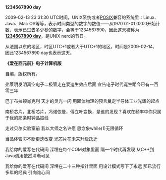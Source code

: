 __1234567890 day__

2009-02-13 23:31:30 UTC时间，UNIX系统或者[POSIX](https://zh.wikipedia.org/zh-cn/POSIX)兼容的系统里：Linux、Java、Mac OS等等，表示时间类型的数字的数值——从1970 01-01 0:0:0开始计数、表示已过去多少秒的数字，会等于1234567890，因此这天被称为[__1234567890 day__](https://en.wikipedia.org/wiki/Unix_time#Notable_events_in_Unix_time)，是UNIX nerd的节日。

从法国以东的地区，时区UTC+1或者大于UTC+1的地区，时间是2009-02-14，因此1234567890 day也表示这天。

__《爱在西元前》电子计算机版__

自编，版权所有。

弗莱明发明真空电子二极管走在爱迪生效应后面 宣告电子时代诞生距今已有一百零三年

巴丁布拉顿肖克利 天才的灵光一闪 用固体物理的预言奠定半导体工业光辉的起点

南桥芯片，北桥芯片，冯诺依曼，傅立叶变换，是谁的发现？喜欢在频率中你只属于我的那条时钟晶振线

走过贝尔实验室前 我以大师之名许愿 思念象while(1)无限循环

当晶体管IC不断更迭改变 光芯片在未来升级跃迁

我给你的爱写在代码间 深埋在每个COM对象里面 隔一个时代再发现 从C++到Java调用依然清晰可见

我给你的爱写在代码间 深埋在二十三种指针里面 用设计模式写下了永远 那已流行多年的经典 引向谁心间



